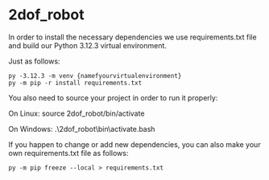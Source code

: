 # 2dof_robot

In order to install the necessary dependencies we use requirements.txt file and build our Python 3.12.3 virtual environment. 

Just as follows:

    py -3.12.3 -m venv {namefyourvirtualenvironment}
    py -m pip -r install requirements.txt

You also need to source your project in order to run it properly:
    
On Linux:
    source 2dof_robot/bin/activate

On Windows:
    .\2dof_robot\bin\activate.bash

If you happen to change or add new dependencies, you can also make your own requirements.txt file as follows:

    py -m pip freeze --local > requirements.txt
